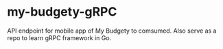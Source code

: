 # my-budgety-gRPC

API endpoint for mobile app of My Budgety to comsumed.  Also serve as a repo to learn gRPC framework in Go.
